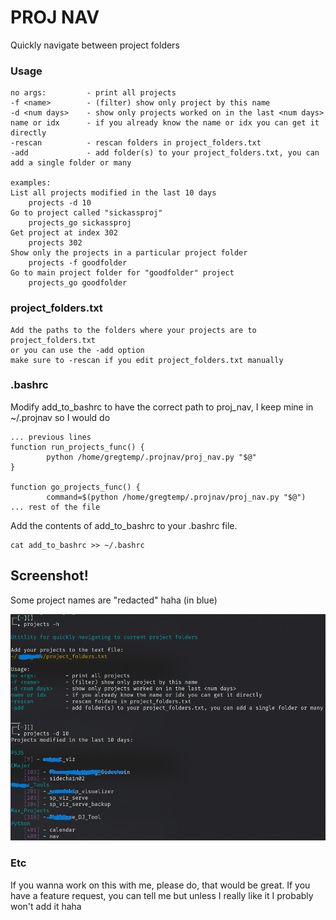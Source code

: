 # PROJ NAV
Quickly navigate between project folders

### Usage
```
no args:         - print all projects
-f <name>        - (filter) show only project by this name
-d <num days>    - show only projects worked on in the last <num days>
name or idx      - if you already know the name or idx you can get it directly
-rescan          - rescan folders in project_folders.txt
-add             - add folder(s) to your project_folders.txt, you can add a single folder or many

examples:
List all projects modified in the last 10 days
    projects -d 10
Go to project called "sickassproj"
    projects_go sickassproj
Get project at index 302
    projects 302
Show only the projects in a particular project folder
    projects -f goodfolder
Go to main project folder for "goodfolder" project
    projects_go goodfolder
```

### project_folders.txt
```
Add the paths to the folders where your projects are to project_folders.txt
or you can use the -add option
make sure to -rescan if you edit project_folders.txt manually
```

### .bashrc
Modify add_to_bashrc to have the correct path to proj_nav, I keep mine in ~/.projnav so I would do
```
... previous lines
function run_projects_func() {
        python /home/gregtemp/.projnav/proj_nav.py "$@"
}

function go_projects_func() {
        command=$(python /home/gregtemp/.projnav/proj_nav.py "$@")
... rest of the file
```

Add the contents of add_to_bashrc to your .bashrc file.
``` 
cat add_to_bashrc >> ~/.bashrc
```

## Screenshot!
Some project names are "redacted" haha (in blue)

![screenshot](proj_nav_screenshot.png)

### Etc
If you wanna work on this with me, please do, that would be great. If you have a feature request, you can tell me but unless I really like it I probably won't add it haha

